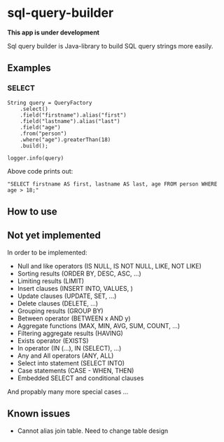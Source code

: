 # sql-query-builder

**This app is under development**

Sql query builder is Java-library to build SQL query strings more easily.

## Examples

### SELECT

    String query = QueryFactory
        .select()
        .field("firstname").alias("first")
        .field("lastname").alias("last")
        .field("age")
        .from("person")
        .where("age").greaterThan(18)
        .build();

    logger.info(query)
    
Above code prints out:

    "SELECT firstname AS first, lastname AS last, age FROM person WHERE age > 18;"
    
## How to use

## Not yet implemented

In order to be implemented:
- Null and like operators (IS NULL, IS NOT NULL, LIKE, NOT LIKE)
- Sorting results (ORDER BY, DESC, ASC, ...)
- Limiting results (LIMIT)
- Insert clauses (INSERT INTO, VALUES, )
- Update clauses (UPDATE, SET, ...)
- Delete clauses (DELETE, ...)
- Grouping results (GROUP BY)
- Between operator (BETWEEN x AND y)
- Aggregate functions (MAX, MIN, AVG, SUM, COUNT, ...)
- Filtering aggregate results (HAVING)
- Exists operator (EXISTS)
- In operator (IN (...), IN (SELECT), ...)
- Any and All operators (ANY, ALL)
- Select into statement (SELECT INTO)
- Case statements (CASE - WHEN, THEN)
- Embedded SELECT and conditional clauses

And propably many more special cases ...

## Known issues

- Cannot alias join table. Need to change table design
